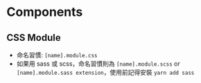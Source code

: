 # Components

## CSS Module

- 命名習慣: `[name].module.css`
- 如果用 sass 或 scss，命名習慣則為 `[name].module.scss` or `[name].module.sass extension`，使用前記得安裝 `yarn add sass`